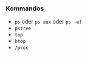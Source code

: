 ### Kommandos

- `ps` oder `ps aux` oder `ps -ef`
- <!-- .element class="fragment" -->
    `pstree`
- <!-- .element class="fragment" -->
    `top`
- <!-- .element class="fragment" -->
    `htop`
- <!-- .element class="fragment" -->
    `/proc`